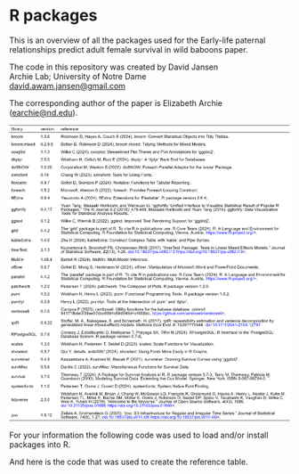 R packages
================

This is an overview of all the packages used for the Early-life paternal
relationships predict adult female survival in wild baboons paper.

The code in this repository was created by David Jansen  
Archie Lab; University of Notre Dame  
<david.awam.jansen@gmail.com>

The corresponding author of the paper is Elizabeth Archie
(<earchie@nd.edu>).

<img src="Rpackages_files/figure-gfm/unnamed-chunk-3-1.png" width="2066" />

For your information the following code was used to load and/or install
packages into R.

And here is the code that was used to create the reference table.
